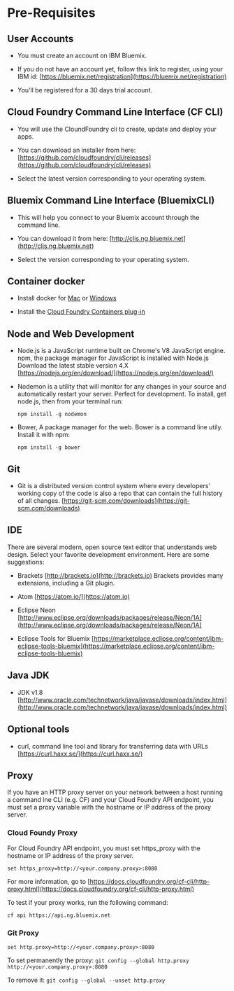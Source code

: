 # Pre-Requisites

## User Accounts

+ You must create an account on IBM Bluemix.

+ If you do not have an account yet, follow this link to register, using your IBM id: [https://bluemix.net/registration](https://bluemix.net/registration)

+ You’ll be registered for a 30 days trial account.


## Cloud Foundry Command Line Interface (CF CLI)

+ You will use the CloundFoundry cli to create, update and deploy your apps.

+ You can download an installer from here:
  [https://github.com/cloudfoundry/cli/releases](https://github.com/cloudfoundry/cli/releases)

+ Select the latest version corresponding to your operating system.


## Bluemix Command Line Interface (BluemixCLI)

+ This will help you connect to your Bluemix account through the command line.

+ You can download it from here:
  [http://clis.ng.bluemix.net](http://clis.ng.bluemix.net)

+ Select the version corresponding to your operating system.


## Container docker

+ Install docker for [Mac](https://docs.docker.com/engine/installation/mac/) or [Windows](https://docs.docker.com/engine/installation/windows/)

+ Install the [Cloud Foundry Containers plug-in](https://new-console.ng.bluemix.net/docs/containers/container_cli_cfic.html)


## Node and Web Development

+ Node.js is a JavaScript runtime built on Chrome's V8 JavaScript engine.
  npm, the package manager for JavaScript is installed with Node.js
  Download the latest stable version 4.X
  [https://nodejs.org/en/download/](https://nodejs.org/en/download/)

+ Nodemon is a utility that will monitor for any changes in your source and automatically restart your server. Perfect for development. To install, get node.js, then from your terminal run:

  ```npm install -g nodemon```

+ Bower, A package manager for the web. Bower is a command line utily.
  Install it with npm:
  
  ```npm install -g bower```


## Git

+ Git is a distributed version control system where every developers' working copy of the code is also a repo that can contain the full history of all changes.
  [https://git-scm.com/downloads](https://git-scm.com/downloads)


## IDE

There are several modern, open source text editor that understands web design. Select your favorite development environment. Here are some suggestions:

+ Brackets [http://brackets.io](http://brackets.io)
  Brackets provides many extensions, including a Git plugin.

+ Atom [https://atom.io/](https://atom.io)

+ Eclipse Neon
  [http://www.eclipse.org/downloads/packages/release/Neon/1A](http://www.eclipse.org/downloads/packages/release/Neon/1A)

+ Eclipse Tools for Bluemix
  [https://marketplace.eclipse.org/content/ibm-eclipse-tools-bluemix](https://marketplace.eclipse.org/content/ibm-eclipse-tools-bluemix)


## Java JDK

+ JDK v1.8
  [http://www.oracle.com/technetwork/java/javase/downloads/index.html](http://www.oracle.com/technetwork/java/javase/downloads/index.html)


## Optional tools

+ curl, command line tool and library for transferring data with URLs
  [https://curl.haxx.se/](https://curl.haxx.se/)
  
## Proxy

  If you have an HTTP proxy server on your network between a host running a command lne CLI (e.g. CF) and your Cloud Foundry API endpoint, you must set a proxy variable with the hostname or IP address of the proxy server.

### Cloud Foundy Proxy

  For Cloud Foundry API endpoint, you must set https_proxy with the hostname or IP address of the proxy server.
  
  ```set https_proxy=http://<your.company.proxy>:8080```

  For more information, go to [https://docs.cloudfoundry.org/cf-cli/http-proxy.html](https://docs.cloudfoundry.org/cf-cli/http-proxy.html)
  
  To test if your proxy works, run the following command:
  
  ```cf api https://api.ng.bluemix.net```

### Git Proxy
  
  ```set http.proxy=http://<your.company.proxy>:8080```
  
  To set permanently the proxy:
  ```git config --global http.proxy http://<your.company.proxy>:8080```
  
  To remove it:
  ```git config --global --unset http.proxy```
